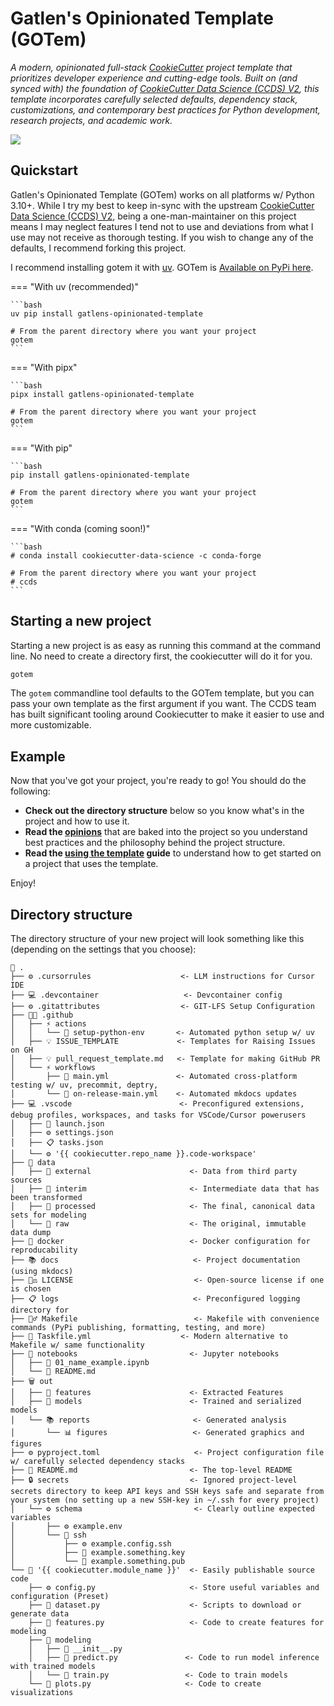 # Gatlen's Opinionated Template (GOTem)

_A modern, opinionated full-stack [CookieCutter](https://www.cookiecutter.io/) project template that prioritizes developer experience and cutting-edge tools. Built on (and synced with) the foundation of [CookieCutter Data Science (CCDS) V2](https://cookiecutter-data-science.drivendata.org/), this template incorporates carefully selected defaults, dependency stack, customizations, and contemporary best practices for Python development, research projects, and academic work._

<a target="_blank" href="https://cookiecutter-data-science.drivendata.org/">
    <img src="https://img.shields.io/badge/CCDS-Project%20template-328F97?logo=cookiecutter" />
</a>

## Quickstart

Gatlen's Opinionated Template (GOTem) works on all platforms w/ Python 3.10+. While I try my best to keep in-sync with the upstream [CookieCutter Data Science (CCDS) V2](https://cookiecutter-data-science.drivendata.org/), being a one-man-maintainer on this project means I may neglect features I tend not to use and deviations from what I use may not receive as thorough testing. If you wish to change any of the defaults, I recommend forking this project.

I recommend installing gotem it with [uv](https://github.com/astral-sh/uv). GOTem is [Available on PyPi here](https://pypi.org/project/gatlens-opinionated-template/).

<!-- uvx --from gatlens-opinionated-template gotem -->

=== "With uv (recommended)"

    ```bash
    uv pip install gatlens-opinionated-template

    # From the parent directory where you want your project
    gotem
    ```

=== "With pipx"

    ```bash
    pipx install gatlens-opinionated-template

    # From the parent directory where you want your project
    gotem
    ```

=== "With pip"

    ```bash
    pip install gatlens-opinionated-template
    
    # From the parent directory where you want your project
    gotem
    ```

=== "With conda (coming soon!)"

    ```bash
    # conda install cookiecutter-data-science -c conda-forge

    # From the parent directory where you want your project
    # ccds
    ```

## Starting a new project

Starting a new project is as easy as running this command at the command line. No need to create a directory first, the cookiecutter will do it for you.

```bash
gotem
```

The `gotem` commandline tool defaults to the GOTem template, but you can pass your own template as the first argument if you want. The CCDS team has built significant tooling around Cookiecutter to make it easier to use and more customizable.

## Example

<!-- TERMYNAL OUTPUT -->

Now that you've got your project, you're ready to go! You should do the following:

- **Check out the directory structure** below so you know what's in the project and how to use it.
- **Read the [opinions](opinions.md)** that are baked into the project so you understand best practices and the philosophy behind the project structure.
- **Read the [using the template](using-the-template.md) guide** to understand how to get started on a project that uses the template.

Enjoy!

## Directory structure

The directory structure of your new project will look something like this (depending on the settings that you choose):

```
📁 .
├── ⚙️ .cursorrules                    <- LLM instructions for Cursor IDE
├── 💻 .devcontainer                   <- Devcontainer config
├── ⚙️ .gitattributes                  <- GIT-LFS Setup Configuration
├── 🧑‍💻 .github
│   ├── ⚡️ actions
│   │   └── 📁 setup-python-env       <- Automated python setup w/ uv
│   ├── 💡 ISSUE_TEMPLATE             <- Templates for Raising Issues on GH
│   ├── 💡 pull_request_template.md   <- Template for making GitHub PR
│   └── ⚡️ workflows                  
│       ├── 🚀 main.yml               <- Automated cross-platform testing w/ uv, precommit, deptry, 
│       └── 🚀 on-release-main.yml    <- Automated mkdocs updates
├── 💻 .vscode                        <- Preconfigured extensions, debug profiles, workspaces, and tasks for VSCode/Cursor powerusers
│   ├── 🚀 launch.json
│   ├── ⚙️ settings.json
│   ├── 📋 tasks.json
│   └── ⚙️ '{{ cookiecutter.repo_name }}.code-workspace'
├── 📁 data
│   ├── 📁 external                      <- Data from third party sources
│   ├── 📁 interim                       <- Intermediate data that has been transformed
│   ├── 📁 processed                     <- The final, canonical data sets for modeling
│   └── 📁 raw                           <- The original, immutable data dump
├── 🐳 docker                            <- Docker configuration for reproducability
├── 📚 docs                              <- Project documentation (using mkdocs)
├── 👩‍⚖️ LICENSE                           <- Open-source license if one is chosen
├── 📋 logs                              <- Preconfigured logging directory for
├── 👷‍♂️ Makefile                          <- Makefile with convenience commands (PyPi publishing, formatting, testing, and more)
├── 🚀 Taskfile.yml                    <- Modern alternative to Makefile w/ same functionality
├── 📁 notebooks                         <- Jupyter notebooks
│   ├── 📓 01_name_example.ipynb
│   └── 📰 README.md
├── 🗑️ out
│   ├── 📁 features                      <- Extracted Features
│   ├── 📁 models                        <- Trained and serialized models
│   └── 📚 reports                       <- Generated analysis
│       └── 📊 figures                   <- Generated graphics and figures
├── ⚙️ pyproject.toml                     <- Project configuration file w/ carefully selected dependency stacks
├── 📰 README.md                         <- The top-level README
├── 🔒 secrets                           <- Ignored project-level secrets directory to keep API keys and SSH keys safe and separate from your system (no setting up a new SSH-key in ~/.ssh for every project)
│   └── ⚙️ schema                         <- Clearly outline expected variables
│       ├── ⚙️ example.env
│       └── 🔑 ssh
│           ├── ⚙️ example.config.ssh
│           ├── 🔑 example.something.key
│           └── 🔑 example.something.pub
└── 🚰 '{{ cookiecutter.module_name }}'  <- Easily publishable source code
    ├── ⚙️ config.py                     <- Store useful variables and configuration (Preset)
    ├── 🐍 dataset.py                    <- Scripts to download or generate data
    ├── 🐍 features.py                   <- Code to create features for modeling
    ├── 📁 modeling
    │   ├── 🐍 __init__.py
    │   ├── 🐍 predict.py               <- Code to run model inference with trained models
    │   └── 🐍 train.py                 <- Code to train models
    └── 🐍 plots.py                     <- Code to create visualizations
```

